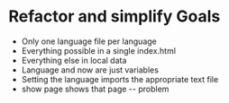 # Refactor and simplify Goals
* Only one language file per language
* Everything possible in a single index.html
* Everything else in local data
* Language and now are just variables
* Setting the language imports the appropriate text file
* show page shows that page -- problem 


